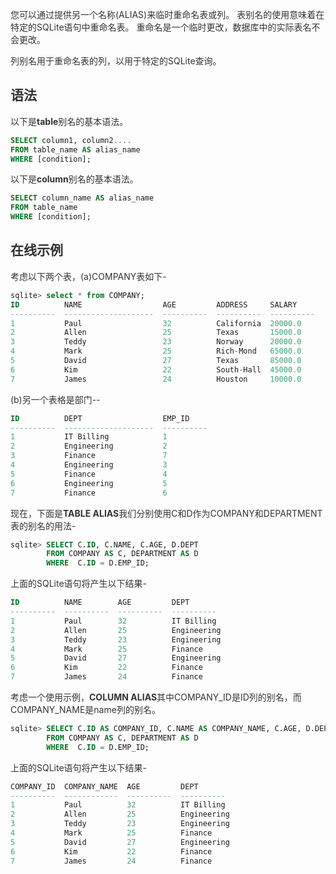 <font style="color:rgb(51, 51, 51);">您可以通过提供另一个名称(ALIAS)来临时重命名表或列。 表别名的使用意味着在特定的SQLite语句中重命名表。 重命名是一个临时更改，数据库中的实际表名不会更改。</font>

<font style="color:rgb(51, 51, 51);">列别名用于重命名表的列，以用于特定的SQLite查询。</font>

## <font style="color:rgb(51, 51, 51);">语法</font>
<font style="color:rgb(51, 51, 51);">以下是</font>**<font style="color:rgb(51, 51, 51);">table</font>**<font style="color:rgb(51, 51, 51);">别名的基本语法。</font>

```sql
SELECT column1, column2....
FROM table_name AS alias_name
WHERE [condition];
```

<font style="color:rgb(51, 51, 51);">以下是</font>**<font style="color:rgb(51, 51, 51);">column</font>**<font style="color:rgb(51, 51, 51);">别名的基本语法。</font>

```sql
SELECT column_name AS alias_name
FROM table_name
WHERE [condition];
```

## <font style="color:rgb(51, 51, 51);">在线示例</font>
<font style="color:rgb(51, 51, 51);">考虑以下两个表，(a)COMPANY表如下-</font>

```sql
sqlite> select * from COMPANY;
ID          NAME                  AGE         ADDRESS     SALARY
----------  --------------------  ----------  ----------  ----------
1           Paul                  32          California  20000.0
2           Allen                 25          Texas       15000.0
3           Teddy                 23          Norway      20000.0
4           Mark                  25          Rich-Mond   65000.0
5           David                 27          Texas       85000.0
6           Kim                   22          South-Hall  45000.0
7           James                 24          Houston     10000.0
```

<font style="color:rgb(51, 51, 51);">(b)另一个表格是部门--</font>

```sql
ID          DEPT                  EMP_ID
----------  --------------------  ----------
1           IT Billing            1
2           Engineering           2
3           Finance               7
4           Engineering           3
5           Finance               4
6           Engineering           5
7           Finance               6
```

<font style="color:rgb(51, 51, 51);">现在，下面是</font>**<font style="color:rgb(51, 51, 51);">TABLE ALIAS</font>**<font style="color:rgb(51, 51, 51);">我们分别使用C和D作为COMPANY和DEPARTMENT表的别名的用法-</font>

```sql
sqlite> SELECT C.ID, C.NAME, C.AGE, D.DEPT
        FROM COMPANY AS C, DEPARTMENT AS D
        WHERE  C.ID = D.EMP_ID;
```

<font style="color:rgb(51, 51, 51);">上面的SQLite语句将产生以下结果-</font>

```sql
ID          NAME        AGE         DEPT
----------  ----------  ----------  ----------
1           Paul        32          IT Billing
2           Allen       25          Engineering
3           Teddy       23          Engineering
4           Mark        25          Finance
5           David       27          Engineering
6           Kim         22          Finance
7           James       24          Finance
```

<font style="color:rgb(51, 51, 51);">考虑一个使用示例，</font>**<font style="color:rgb(51, 51, 51);">COLUMN ALIAS</font>**<font style="color:rgb(51, 51, 51);">其中COMPANY_ID是ID列的别名，而COMPANY_NAME是name列的别名。  
</font>

```sql
sqlite> SELECT C.ID AS COMPANY_ID, C.NAME AS COMPANY_NAME, C.AGE, D.DEPT
        FROM COMPANY AS C, DEPARTMENT AS D
        WHERE  C.ID = D.EMP_ID;
```

<font style="color:rgb(51, 51, 51);">上面的SQLite语句将产生以下结果-</font>

```sql
COMPANY_ID  COMPANY_NAME  AGE         DEPT
----------  ------------  ----------  ----------
1           Paul          32          IT Billing
2           Allen         25          Engineering
3           Teddy         23          Engineering
4           Mark          25          Finance
5           David         27          Engineering
6           Kim           22          Finance
7           James         24          Finance
```

